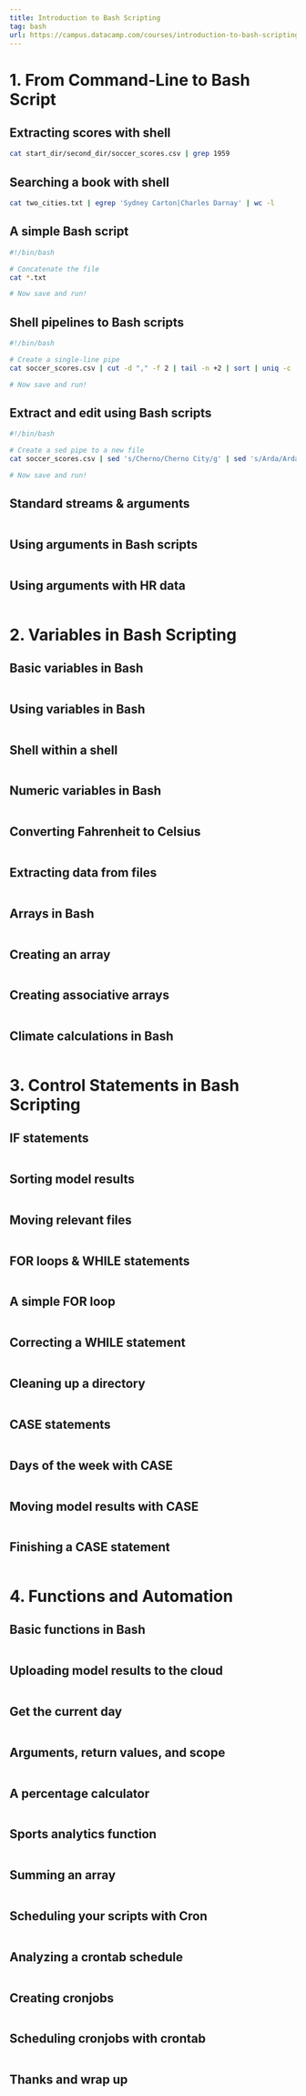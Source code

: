```yaml
---
title: Introduction to Bash Scripting
tag: bash
url: https://campus.datacamp.com/courses/introduction-to-bash-scripting/
---
```


# 1. From Command-Line to Bash Script
## Extracting scores with shell
```bash
cat start_dir/second_dir/soccer_scores.csv | grep 1959
```

## Searching a book with shell
```bash
cat two_cities.txt | egrep 'Sydney Carton|Charles Darnay' | wc -l
```

## A simple Bash script
```bash
#!/bin/bash

# Concatenate the file
cat *.txt

# Now save and run!
```

## Shell pipelines to Bash scripts
```bash
#!/bin/bash

# Create a single-line pipe
cat soccer_scores.csv | cut -d "," -f 2 | tail -n +2 | sort | uniq -c

# Now save and run!
```

## Extract and edit using Bash scripts
```bash
#!/bin/bash

# Create a sed pipe to a new file
cat soccer_scores.csv | sed 's/Cherno/Cherno City/g' | sed 's/Arda/Arda United/g' > soccer_scores_edited.csv

# Now save and run!
```

## Standard streams & arguments
```bash

```

## Using arguments in Bash scripts
```bash

```

## Using arguments with HR data
```bash

```




# 2. Variables in Bash Scripting
## Basic variables in Bash
```bash

```

## Using variables in Bash
```bash

```

## Shell within a shell
```bash

```

## Numeric variables in Bash
```bash

```

## Converting Fahrenheit to Celsius
```bash

```

## Extracting data from files
```bash

```

## Arrays in Bash
```bash

```

## Creating an array
```bash

```

## Creating associative arrays
```bash

```

## Climate calculations in Bash
```bash

```




# 3. Control Statements in Bash Scripting
## IF statements
```bash

```

## Sorting model results
```bash

```

## Moving relevant files
```bash

```

## FOR loops & WHILE statements
```bash

```

## A simple FOR loop
```bash

```

## Correcting a WHILE statement
```bash

```

## Cleaning up a directory
```bash

```

## CASE statements
```bash

```

## Days of the week with CASE
```bash

```

## Moving model results with CASE
```bash

```

## Finishing a CASE statement
```bash

```



# 4. Functions and Automation
## Basic functions in Bash
```bash

```

## Uploading model results to the cloud
```bash

```

## Get the current day
```bash

```

## Arguments, return values, and scope
```bash

```

## A percentage calculator
```bash

```

## Sports analytics function
```bash

```

## Summing an array
```bash

```

## Scheduling your scripts with Cron
```bash

```

## Analyzing a crontab schedule
```bash

```

## Creating cronjobs
```bash

```

## Scheduling cronjobs with crontab
```bash

```

## Thanks and wrap up
```bash

```

